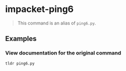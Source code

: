 # impacket-ping6

> This command is an alias of `ping6.py`.

## Examples

### View documentation for the original command

```bash
tldr ping6.py
```
